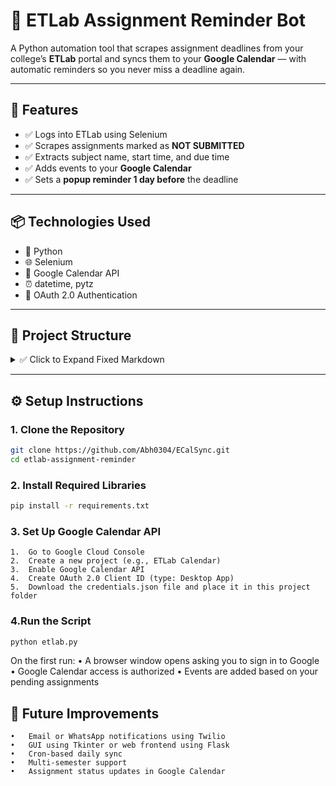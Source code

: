# 📅 ETLab Assignment Reminder Bot

A Python automation tool that scrapes assignment deadlines from your college’s **ETLab** portal and syncs them to your **Google Calendar** — with automatic reminders so you never miss a deadline again.

---

## 🚀 Features

- ✅ Logs into ETLab using Selenium
- ✅ Scrapes assignments marked as **NOT SUBMITTED**
- ✅ Extracts subject name, start time, and due time
- ✅ Adds events to your **Google Calendar**
- ✅ Sets a **popup reminder 1 day before** the deadline

---

## 📦 Technologies Used

- 🐍 Python
- 🌐 Selenium
- 📅 Google Calendar API
- ⏰ datetime, pytz
- 🔐 OAuth 2.0 Authentication

---

## 📁 Project Structure
<details>
<summary>✅ Click to Expand Fixed Markdown</summary>
etlab-assignment-reminder/
├── etlab.py               # Selenium scraper
├── google_calendar.py     # Calendar integration logic
├── credentials.json       # 🔒 Google API credentials (not uploaded)
├── token.pkl              # 🔒 Saved login session
├── requirements.txt       # Dependencies
├── README.md              # Project documentation
├── .gitignore             # Hides sensitive files
└── demo/                  # (Optional) Screenshots
</details>

---

## ⚙️ Setup Instructions

### 1. Clone the Repository

```bash
git clone https://github.com/Abh0304/ECalSync.git
cd etlab-assignment-reminder
```

### 2. Install Required Libraries
```bash
pip install -r requirements.txt
```
### 3. Set Up Google Calendar API
	1.	Go to Google Cloud Console
	2.	Create a new project (e.g., ETLab Calendar)
	3.	Enable Google Calendar API
	4.	Create OAuth 2.0 Client ID (type: Desktop App)
	5.	Download the credentials.json file and place it in this project folder

### 4.Run the Script
```bash
python etlab.py
```
On the first run:
	•	A browser window opens asking you to sign in to Google
	•	Google Calendar access is authorized
	•	Events are added based on your pending assignments


 ## 🧠 Future Improvements
	•	Email or WhatsApp notifications using Twilio
	•	GUI using Tkinter or web frontend using Flask
	•	Cron-based daily sync
	•	Multi-semester support
	•	Assignment status updates in Google Calendar
